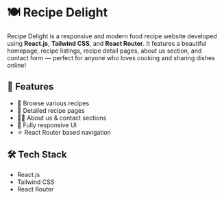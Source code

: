 # 🍽️ Recipe Delight

Recipe Delight is a responsive and modern food recipe website developed using **React.js**, **Tailwind CSS**, and **React Router**. It features a beautiful homepage, recipe listings, recipe detail pages, about us section, and contact form — perfect for anyone who loves cooking and sharing dishes online!

## 🌟 Features

- 🍜 Browse various recipes
- 📄 Detailed recipe pages
- 🧑‍🍳 About us & contact sections
- 🎨 Fully responsive UI
- ⚛️ React Router based navigation

## 🛠️ Tech Stack

- React.js
- Tailwind CSS
- React Router
